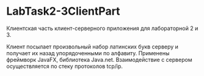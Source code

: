 # LabTask2-3ClientPart
Клиентская часть клиент-серверного приложения для лабораторной 2 и 3.

Клиент посылает произвольный набор латинских букв серверу и получает их назад упорядоченными по алфавиту. Применены фреймворк JavaFX, библиотека Java.net. 
Взаимодействие с сервером осуществляется по стеку протоколов tcp/ip.
